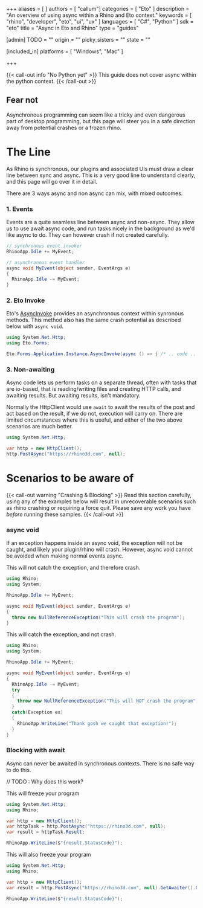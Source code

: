 +++
aliases = [ ]
authors = [ "callum"]
categories = [ "Eto" ]
description = "An overview of using async within a Rhino and Eto context."
keywords = [ "rhino", "developer", "eto", "ui", "ux" ]
languages = [ "C#", "Python" ]
sdk = "eto"
title = "Async in Eto and Rhino"
type = "guides"

[admin]
TODO = ""
origin = ""
picky_sisters = ""
state = ""

[included_in]
platforms = [ "Windows", "Mac" ]

+++

{{< call-out info "No Python yet" >}}
  This guide does not cover async within the python context.
{{< /call-out >}}

## Fear not
Asynchronous programming can seem like a tricky and even dangerous part of desktop programming, but this page will steer you in a safe direction away from potential crashes or a frozen rhino.

# The Line
As Rhino is synchronous, our plugins and associated UIs must draw a clear line between sync and async. This is a very good line to understand clearly, and this page will go over it in detail.

There are 3 ways async and non async can mix, with mixed outcomes.

### 1. Events
Events are a quite seamless line between async and non-async. They allow us to use await async code, and run tasks nicely in the background as we'd like async to do. They can however crash if not created carefully.

``` cs
// synchronous event invoker
RhinoApp.Idle += MyEvent;

// asynchronous event handler
async void MyEvent(object sender, EventArgs e)
{
  RhinoApp.Idle -= MyEvent;
}
```

### 2. Eto Invoke
Eto's [AsyncInvoke](http://pages.picoe.ca/docs/api/html/M_Eto_Forms_Application_AsyncInvoke.htm) provides an asynchronous context within synronous methods. This method also has the same crash potential as described below with `async void`.

``` cs
using System.Net.Http;
using Eto.Forms;

Eto.Forms.Application.Instance.AsyncInvoke(async () => { /* .. code .. */ });
```

### 3. Non-awaiting
Async code lets us perform tasks on a separate thread, often with tasks that are io-based, that is reading/writing files and creating HTTP calls, and awaiting results. But awaiting results, isn't mandatory.

Normally the HttpClient would use `await` to await the results of the post and act based on the result, if we do not, execution will carry on. There are limited circumstances where this is useful, and either of the two above scenarios are much better.

``` cs
using System.Net.Http;

var http = new HttpClient();
http.PostAsync("https://rhino3d.com", null);
```

# Scenarios to be aware of
{{< call-out warning "Crashing & Blocking" >}}
  Read this section carefully, using any of the examples below will result in unrecoverable scenarios such as rhino crashing or requiring a force quit.
  Please save any work you have _before_ running these samples.
{{< /call-out >}}

### async void
If an exception happens inside an async void, the exception will not be caught, and likely your plugin/rhino will crash. However, async void cannot be avoided when making normal events async.

This will not catch the exception, and therefore crash.
``` cs
using Rhino;
using System;

RhinoApp.Idle += MyEvent;

async void MyEvent(object sender, EventArgs e)
{
  throw new NullReferenceException("This will crash the program");
}
```

This will catch the exception, and not crash.
``` cs
using Rhino;
using System;

RhinoApp.Idle += MyEvent;

async void MyEvent(object sender, EventArgs e)
{
  RhinoApp.Idle -= MyEvent;
  try
  {
    throw new NullReferenceException("This will NOT crash the program");
  }
  catch(Exception ex)
  {
    RhinoApp.WriteLine("Thank gosh we caught that exception!");
  }
}
```

### Blocking with await
Async can never be awaited in synchronous contexts. There is no safe way to do this.

// TODO : Why does this work?

This will freeze your program
``` cs
using System.Net.Http;
using Rhino;

var http = new HttpClient();
var httpTask = http.PostAsync("https://rhino3d.com", null);
var result = httpTask.Result;

RhinoApp.WriteLine($"{result.StatusCode}");
```

This will also freeze your program
``` cs
using System.Net.Http;
using Rhino;

var http = new HttpClient();
var result = http.PostAsync("https://rhino3d.com", null).GetAwaiter().GetResult();

RhinoApp.WriteLine($"{result.StatusCode}");
```
